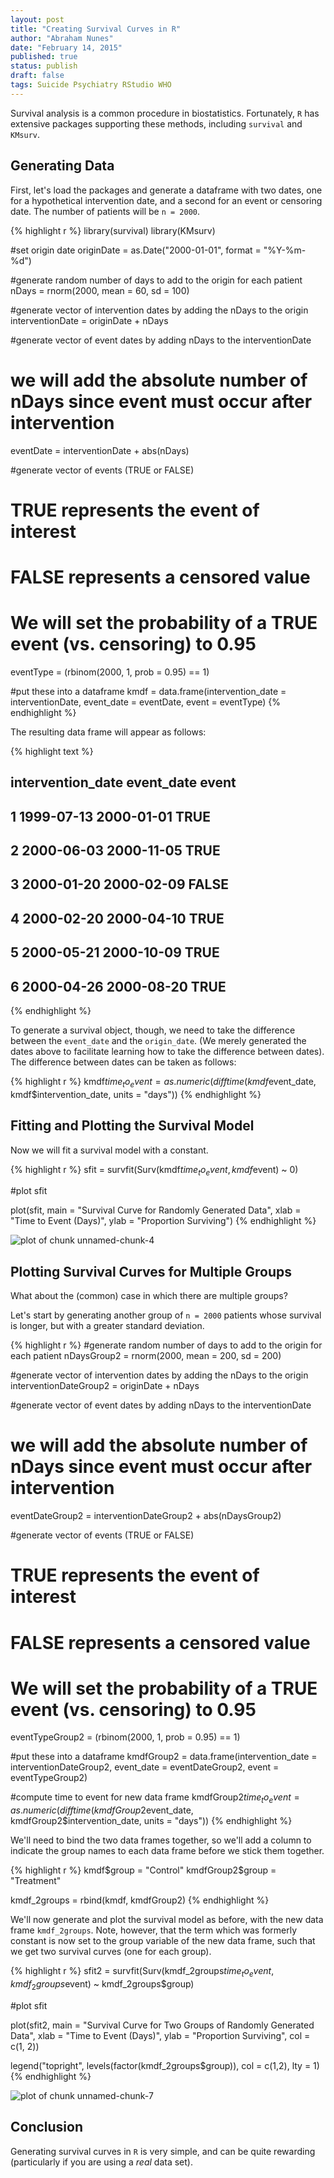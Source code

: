 ```yaml
---
layout: post
title: "Creating Survival Curves in R"
author: "Abraham Nunes"
date: "February 14, 2015"
published: true
status: publish
draft: false
tags: Suicide Psychiatry RStudio WHO
---
```

 
Survival analysis is a common procedure in biostatistics. Fortunately, `R` has extensive packages supporting these methods, including `survival` and `KMsurv`.
 
## Generating Data
 
First, let's load the packages and generate a dataframe with two dates, one for a hypothetical intervention date, and a second for an event or censoring date. The number of patients will be `n = 2000`.
 

{% highlight r %}
library(survival)
library(KMsurv)
 
#set origin date
originDate = as.Date("2000-01-01", format = "%Y-%m-%d")
 
#generate random number of days to add to the origin for each patient
nDays = rnorm(2000, mean = 60, sd = 100)
 
#generate vector of intervention dates by adding the nDays to the origin
interventionDate = originDate + nDays
 
#generate vector of event dates by adding nDays to the interventionDate
#   we will add the absolute number of nDays since event must occur after intervention
eventDate = interventionDate + abs(nDays)
 
#generate vector of events (TRUE or FALSE)
#   TRUE represents the event of interest
#   FALSE represents a censored value
#   We will set the probability of a TRUE event (vs. censoring) to 0.95
eventType = (rbinom(2000, 1, prob = 0.95) == 1)
 
#put these into a dataframe
kmdf = data.frame(intervention_date = interventionDate, 
                  event_date = eventDate, 
                  event = eventType)
{% endhighlight %}
 
The resulting data frame will appear as follows:
 

{% highlight text %}
##   intervention_date event_date event
## 1        1999-07-13 2000-01-01  TRUE
## 2        2000-06-03 2000-11-05  TRUE
## 3        2000-01-20 2000-02-09 FALSE
## 4        2000-02-20 2000-04-10  TRUE
## 5        2000-05-21 2000-10-09  TRUE
## 6        2000-04-26 2000-08-20  TRUE
{% endhighlight %}
 
To generate a survival object, though, we need to take the difference between the `event_date` and the `origin_date`. (We merely generated the dates above to facilitate learning how to take the difference between dates). The difference between dates can be taken as follows:
 

{% highlight r %}
kmdf$time_to_event = as.numeric(difftime(kmdf$event_date, 
                                         kmdf$intervention_date, 
                                         units = "days"))
{% endhighlight %}
 
## Fitting and Plotting the Survival Model
 
Now we will fit a survival model with a constant.
 

{% highlight r %}
sfit = survfit(Surv(kmdf$time_to_event, kmdf$event) ~ 0)
 
#plot sfit
 
plot(sfit, 
     main = "Survival Curve for Randomly Generated Data", 
     xlab = "Time to Event (Days)", 
     ylab = "Proportion Surviving")
{% endhighlight %}

![plot of chunk unnamed-chunk-4](/figures/unnamed-chunk-4-1.png) 
 
## Plotting Survival Curves for Multiple Groups
 
What about the (common) case in which there are multiple groups?
 
Let's start by generating another group of `n = 2000` patients whose survival is longer, but with a greater standard deviation. 
 
 

{% highlight r %}
#generate random number of days to add to the origin for each patient
nDaysGroup2 = rnorm(2000, mean = 200, sd = 200)
 
#generate vector of intervention dates by adding the nDays to the origin
interventionDateGroup2 = originDate + nDays
 
#generate vector of event dates by adding nDays to the interventionDate
#   we will add the absolute number of nDays since event must occur after intervention
eventDateGroup2 = interventionDateGroup2 + abs(nDaysGroup2)
 
#generate vector of events (TRUE or FALSE)
#   TRUE represents the event of interest
#   FALSE represents a censored value
#   We will set the probability of a TRUE event (vs. censoring) to 0.95
eventTypeGroup2 = (rbinom(2000, 1, prob = 0.95) == 1)
 
#put these into a dataframe
kmdfGroup2 = data.frame(intervention_date = interventionDateGroup2, 
                        event_date = eventDateGroup2, 
                        event = eventTypeGroup2)
 
#compute time to event for new data frame
kmdfGroup2$time_to_event = as.numeric(difftime(kmdfGroup2$event_date, 
                                               kmdfGroup2$intervention_date, 
                                               units = "days"))
{% endhighlight %}
 
We'll need to bind the two data frames together, so we'll add a column to indicate the group names to each data frame before we stick them together.
 

{% highlight r %}
kmdf$group       = "Control"
kmdfGroup2$group = "Treatment"
 
 
kmdf_2groups = rbind(kmdf, kmdfGroup2)
{% endhighlight %}
 
We'll now generate and plot the survival model as before, with the new data frame `kmdf_2groups`. Note, however, that the term which was formerly constant is now set to the group variable of the new data frame, such that we get two survival curves (one for each group).
 

{% highlight r %}
sfit2 = survfit(Surv(kmdf_2groups$time_to_event, kmdf_2groups$event) ~ kmdf_2groups$group)
 
#plot sfit
 
plot(sfit2, 
     main = "Survival Curve for Two Groups of Randomly Generated Data", 
     xlab = "Time to Event (Days)", 
     ylab = "Proportion Surviving", 
     col  = c(1, 2))
 
legend("topright", 
       levels(factor(kmdf_2groups$group)), 
       col = c(1,2), 
       lty = 1)
{% endhighlight %}

![plot of chunk unnamed-chunk-7](/figures/unnamed-chunk-7-1.png) 
 
## Conclusion
 
Generating survival curves in `R` is very simple, and can be quite rewarding (particularly if you are using a *real* data set).
